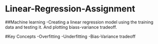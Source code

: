 # Linear-Regression-Assignment

##Machine learning
-Creating a linear regression model using the training data and testing it. And plotting biass-variance tradeoff. 

#Key Concepts
-Overfitting
-Underfitting
-Bias-Variance tradeoff

